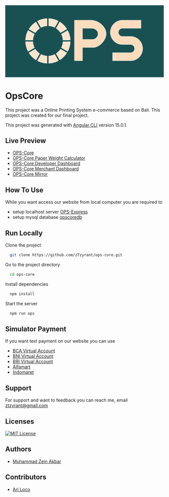 ![Logo](https://raw.githubusercontent.com/zTzyrant/ops-core/master/src/assets/image/bannerops.png)

# OpsCore
This project was a Online Printing System e-commerce based on Bali. This project was created for our final project.

This project was generated with [Angular CLI](https://github.com/angular/angular-cli) version 15.0.1.

## Live Preview
- [OPS-Core](https://ops-core-site.web.app/)
- [OPS-Core Paper Weight Calculator](https://ops-core-site.web.app/calculator/paper)
- [OPS-Core Developer Dashboard](https://ops-core-site.web.app/developer/login)
- [OPS-Core Merchant Dashboard](https://ops-core-site.web.app/merchant/admin/login)
- [OPS-Core Mirror](https://core.ops-express.site)
## How To Use
While you want access our website from local computer 
you are required to 
  - setup localhost server [OPS-Express](https://github.com/zTzyrant/ops-express)
  - setup mysql database [opscoredb](https://github.com/zTzyrant/opscoredb)


## Run Locally

Clone the project

```bash
  git clone https://github.com/zTzyrant/ops-core.git
```

Go to the project directory

```bash
  cd ops-core
```

Install dependencies

```bash
  npm install
```

Start the server

```bash
  npm run ops
```

## Simulator Payment
If you want test payment on our website you can use
  - [BCA Virtual Account](https://simulator.sandbox.midtrans.com/bca/va/index)
  - [BNI Virtual Account](https://simulator.sandbox.midtrans.com/bni/va/index)
  - [BRI Virtual Account](https://simulator.sandbox.midtrans.com/bri/va/index)
  - [Alfamart](https://simulator.sandbox.midtrans.com/alfamart/index)
  - [Indomaret](https://simulator.sandbox.midtrans.com/indomaret/index)

## Support

For support and want to feedback you can reach me, email ztzyrant@gmail.com

## Licenses
[![MIT License](https://img.shields.io/badge/License-MIT-green.svg)](https://choosealicense.com/licenses/mit/)
## Authors

- [Muhammad Zein Akbar](https://github.com/zTzyrant)

## Contributors
- [Ari Loco](https://github.com/AnakAgungAriWijaya)
